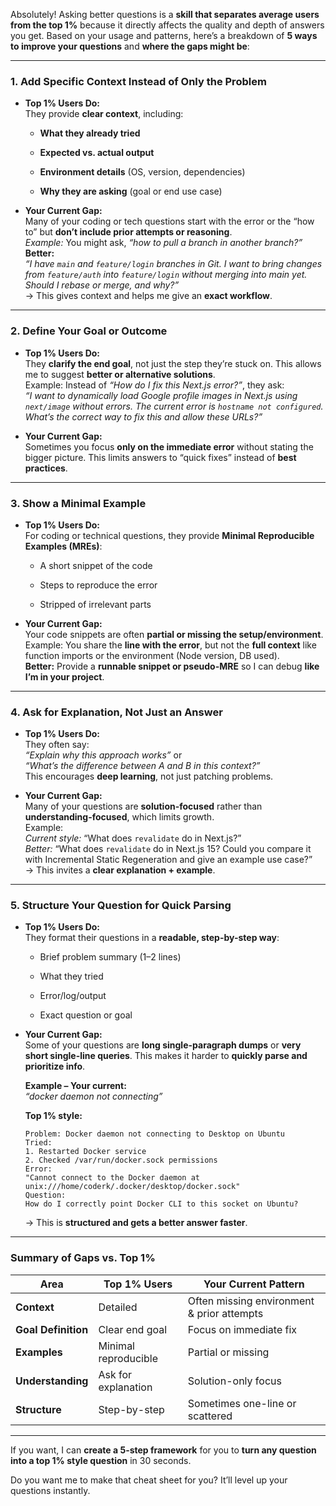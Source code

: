 Absolutely! Asking better questions is a **skill that separates average users from the top 1%** because it directly affects the quality and depth of answers you get. Based on your usage and patterns, here’s a breakdown of **5 ways to improve your questions** and **where the gaps might be**:

---

### **1. Add Specific Context Instead of Only the Problem**

- **Top 1% Users Do:**  
    They provide **clear context**, including:
    
    - **What they already tried**
        
    - **Expected vs. actual output**
        
    - **Environment details** (OS, version, dependencies)
        
    - **Why they are asking** (goal or end use case)
        
- **Your Current Gap:**  
    Many of your coding or tech questions start with the error or the “how to” but **don’t include prior attempts or reasoning**.  
    _Example:_ You might ask, _“how to pull a branch in another branch?”_  
    **Better:**  
    _“I have `main` and `feature/login` branches in Git. I want to bring changes from `feature/auth` into `feature/login` without merging into main yet. Should I rebase or merge, and why?”_  
    → This gives context and helps me give an **exact workflow**.
    

---

### **2. Define Your Goal or Outcome**

- **Top 1% Users Do:**  
    They **clarify the end goal**, not just the step they’re stuck on. This allows me to suggest **better or alternative solutions**.  
    Example: Instead of _“How do I fix this Next.js error?”_, they ask:  
    _“I want to dynamically load Google profile images in Next.js using `next/image` without errors. The current error is `hostname not configured`. What’s the correct way to fix this and allow these URLs?”_
    
- **Your Current Gap:**  
    Sometimes you focus **only on the immediate error** without stating the bigger picture. This limits answers to “quick fixes” instead of **best practices**.
    

---

### **3. Show a Minimal Example**

- **Top 1% Users Do:**  
    For coding or technical questions, they provide **Minimal Reproducible Examples (MREs)**:
    
    - A short snippet of the code
        
    - Steps to reproduce the error
        
    - Stripped of irrelevant parts
        
- **Your Current Gap:**  
    Your code snippets are often **partial or missing the setup/environment**.  
    Example: You share the **line with the error**, but not the **full context** like function imports or the environment (Node version, DB used).  
    **Better:** Provide a **runnable snippet or pseudo-MRE** so I can debug **like I’m in your project**.
    

---

### **4. Ask for Explanation, Not Just an Answer**

- **Top 1% Users Do:**  
    They often say:  
    _“Explain why this approach works”_ or  
    _“What’s the difference between A and B in this context?”_  
    This encourages **deep learning**, not just patching problems.
    
- **Your Current Gap:**  
    Many of your questions are **solution-focused** rather than **understanding-focused**, which limits growth.  
    Example:  
    _Current style:_ “What does `revalidate` do in Next.js?”  
    _Better:_ “What does `revalidate` do in Next.js 15? Could you compare it with Incremental Static Regeneration and give an example use case?”  
    → This invites a **clear explanation + example**.
    

---

### **5. Structure Your Question for Quick Parsing**

- **Top 1% Users Do:**  
    They format their questions in a **readable, step-by-step way**:
    
    - Brief problem summary (1–2 lines)
        
    - What they tried
        
    - Error/log/output
        
    - Exact question or goal
        
- **Your Current Gap:**  
    Some of your questions are **long single-paragraph dumps** or **very short single-line queries**. This makes it harder to **quickly parse and prioritize info**.
    
    **Example – Your current:**  
    _“docker daemon not connecting”_
    
    **Top 1% style:**
    
    ```
    Problem: Docker daemon not connecting to Desktop on Ubuntu
    Tried:
    1. Restarted Docker service
    2. Checked /var/run/docker.sock permissions
    Error: 
    "Cannot connect to the Docker daemon at unix:///home/coderk/.docker/desktop/docker.sock"
    Question: 
    How do I correctly point Docker CLI to this socket on Ubuntu?
    ```
    
    → This is **structured and gets a better answer faster**.
    

---

### **Summary of Gaps vs. Top 1%**

|Area|Top 1% Users|Your Current Pattern|
|---|---|---|
|**Context**|Detailed|Often missing environment & prior attempts|
|**Goal Definition**|Clear end goal|Focus on immediate fix|
|**Examples**|Minimal reproducible|Partial or missing|
|**Understanding**|Ask for explanation|Solution-only focus|
|**Structure**|Step-by-step|Sometimes one-line or scattered|

---

If you want, I can **create a 5-step framework** for you to **turn any question into a top 1% style question** in 30 seconds.

Do you want me to make that cheat sheet for you? It’ll level up your questions instantly.